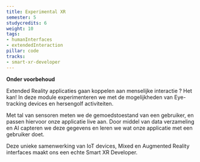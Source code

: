 ```yaml
---
title: Experimental XR
semester: 5
studycredits: 6
weight: 10
tags:
- humanInterfaces
- extendedInteraction
pillar: code
tracks:
- smart-xr-developer
---
```


**Onder voorbehoud**

Extended Reality applicaties gaan koppelen aan menselijke interactie ? Het kan!
In deze module experimenteren we met de mogelijkheden van Eye-tracking devices en hersengolf activiteiten.

Met tal van sensoren meten we de gemoedstoestand van een gebruiker, en passen hiervoor onze applicatie live aan.
Door middel van data verzameling en AI capteren we deze gegevens en leren we wat onze applicatie met een gebruiker doet.

Deze unieke samenwerking van IoT devices, Mixed en Augmented Reality interfaces maakt ons een echte Smart XR Developer.